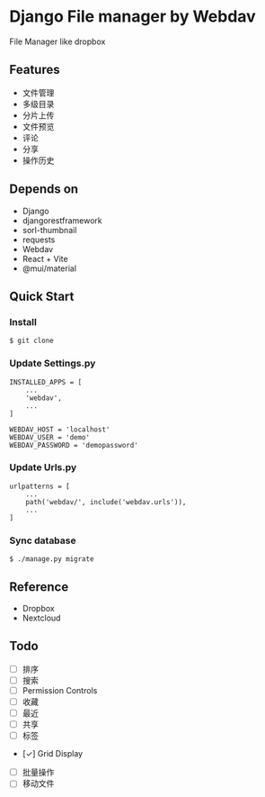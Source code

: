 # Django File manager by Webdav

File Manager like dropbox

## Features

* 文件管理
* 多级目录
* 分片上传
* 文件预览
* 评论
* 分享
* 操作历史

## Depends on

* Django
* djangorestframework
* sorl-thumbnail
* requests
* Webdav
* React + Vite
* @mui/material


## Quick Start

### Install

```
$ git clone 
```

### Update Settings.py

```
INSTALLED_APPS = [
    ...
    'webdav',
    ...
]

WEBDAV_HOST = 'localhost'
WEBDAV_USER = 'demo'
WEBDAV_PASSWORD = 'demopassword'
```

### Update Urls.py

```
urlpatterns = [
    ...
    path('webdav/', include('webdav.urls')),
    ...
]
```

### Sync database

```
$ ./manage.py migrate
```

## Reference

* Dropbox
* Nextcloud

## Todo

* [ ] 排序
* [ ] 搜索
* [ ] Permission Controls
* [ ] 收藏
* [ ] 最近
* [ ] 共享
* [ ] 标签
* [✓] Grid Display
* [ ] 批量操作
* [ ] 移动文件
